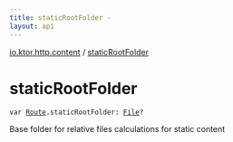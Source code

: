 ```yaml
---
title: staticRootFolder - 
layout: api
---
```


<div class='api-docs-breadcrumbs'><a href="index.html">io.ktor.http.content</a> / <a href="./static-root-folder.html">staticRootFolder</a></div>

# staticRootFolder

<div class="signature"><code><span class="keyword">var </span><a href="../io.ktor.routing/-route/index.html"><span class="identifier">Route</span></a><span class="symbol">.</span><span class="identifier">staticRootFolder</span><span class="symbol">: </span><a href="http://docs.oracle.com/javase/6/docs/api/java/io/File.html"><span class="identifier">File</span></a><span class="symbol">?</span></code></div>

Base folder for relative files calculations for static content

